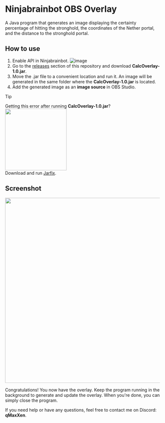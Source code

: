 # Ninjabrainbot OBS Overlay

A Java program that generates an image displaying the certainty percentage of hitting the stronghold, the coordinates of the Nether portal, and the distance to the stronghold portal.

## How to use

1. Enable API in Ninjabrainbot. ![image](https://github.com/user-attachments/assets/fe684b8b-1601-4dc9-86be-97160a964954)
2. Go to the [releases](https://github.com/qMaxXen/CalcOverlay/releases/tag/v1.0.0) section of this repository and download **CalcOverlay-1.0.jar**.
3. Move the .jar file to a convenient location and run it. An image will be generated in the same folder where the **CalcOverlay-1.0.jar** is located.
4. Add the generated image as an **image source** in OBS Studio.

> [!TIP]
> Getting this error after running **CalcOverlay-1.0.jar**?  
> <img src="https://github.com/user-attachments/assets/4580095e-e818-4ca2-b876-b98962f2a992" width="200" /><br>
> Download and run [Jarfix](https://johann.loefflmann.net/en/software/jarfix/index.html).

## Screenshot
<img src="https://github.com/user-attachments/assets/11981d6b-8961-45aa-ac6f-5066e0d6ec53" width="600" />



Congratulations! You now have the overlay. Keep the program running in the background to generate and update the overlay. When you're done, you can simply close the program.

If you need help or have any questions, feel free to contact me on Discord: **qMaxXen**.


